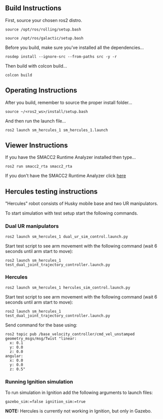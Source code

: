  <h2>Build Instructions</h2>

First, source your chosen ros2 distro.
```
source /opt/ros/rolling/setup.bash
```
```
source /opt/ros/galactic/setup.bash
```

Before you build, make sure you've installed all the dependencies...

```
rosdep install --ignore-src --from-paths src -y -r
```

Then build with colcon build...

```
colcon build
```
 <h2>Operating Instructions</h2>
After you build, remember to source the proper install folder...

```
source ~/<ros2_ws>/install/setup.bash
```

And then run the launch file...

```
ros2 launch sm_hercules_1 sm_hercules_1.launch
```

 <h2>Viewer Instructions</h2>
If you have the SMACC2 Runtime Analyzer installed then type...

```
ros2 run smacc2_rta smacc2_rta
```

If you don't have the SMACC2 Runtime Analyzer click <a href="https://robosoft.ai/product-category/smacc2-runtime-analyzer/">here</a>


 <h2>Hercules testing instructions</h2>

"Hercules" robot consists of Husky mobile base and two UR manipulators.

To start simulation with test setup start the following commands.


 <h3>Dual UR manipulators</h3>

```
ros2 launch sm_hercules_1 dual_ur_sim_control.launch.py
```

Start test script to see arm movement with the following command (wait 6 seconds until arm start to move):

```
ros2 launch sm_hercules_1 test_dual_joint_trajectory_controller.launch.py
```

 <h3>Hercules</h3>

```
ros2 launch sm_hercules_1 hercules_sim_control.launch.py
```

Start test script to see arm movement with the following command (wait 6 seconds until arm start to move):

```
ros2 launch sm_hercules_1 test_dual_joint_trajectory_controller.launch.py
```

Send command for the base using:

```
ros2 topic pub /base_velocity_controller/cmd_vel_unstamped geometry_msgs/msg/Twist "linear:
  x: 0.1
  y: 0.0
  z: 0.0
angular:
  x: 0.0
  y: 0.0
  z: 0.5"
```


  <h3> Running Ignition simulation </h3>

To run simulation in Ignition add the following arguments to launch files:

```
gazebo_sim:=false ignition_sim:=true
```

**NOTE:** Hercules is currently not working in Ignition, but only in Gazebo.
